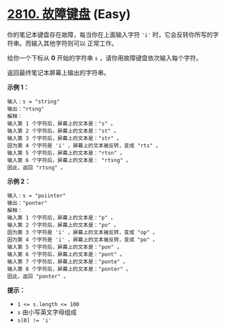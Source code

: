 # [2810. 故障键盘][link] (Easy)

[link]: https://leetcode.cn/problems/faulty-keyboard/

你的笔记本键盘存在故障，每当你在上面输入字符 `'i'` 时，它会反转你所写的字符串。而输入其他字符则可以
正常工作。

给你一个下标从 **0** 开始的字符串 `s` ，请你用故障键盘依次输入每个字符。

返回最终笔记本屏幕上输出的字符串。

**示例 1：**

```
输入：s = "string"
输出："rtsng"
解释：
输入第 1 个字符后，屏幕上的文本是："s" 。
输入第 2 个字符后，屏幕上的文本是："st" 。
输入第 3 个字符后，屏幕上的文本是："str" 。
因为第 4 个字符是 'i' ，屏幕上的文本被反转，变成 "rts" 。
输入第 5 个字符后，屏幕上的文本是："rtsn" 。
输入第 6 个字符后，屏幕上的文本是： "rtsng" 。
因此，返回 "rtsng" 。

```

**示例 2：**

```
输入：s = "poiinter"
输出："ponter"
解释：
输入第 1 个字符后，屏幕上的文本是："p" 。
输入第 2 个字符后，屏幕上的文本是："po" 。
因为第 3 个字符是 'i' ，屏幕上的文本被反转，变成 "op" 。
因为第 4 个字符是 'i' ，屏幕上的文本被反转，变成 "po" 。
输入第 5 个字符后，屏幕上的文本是："pon" 。
输入第 6 个字符后，屏幕上的文本是："pont" 。
输入第 7 个字符后，屏幕上的文本是："ponte" 。
输入第 8 个字符后，屏幕上的文本是："ponter" 。
因此，返回 "ponter" 。
```

**提示：**

- `1 <= s.length <= 100`
- `s` 由小写英文字母组成
- `s[0] != 'i'`
